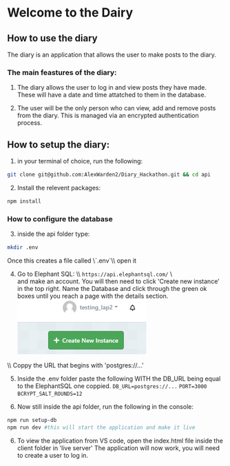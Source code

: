 # Welcome to the Dairy

## How to use the diary

The diary is an application that allows the user to make posts to the diary.

### The main feastures of the diary: 

1. The diary allows the user to log in and view posts they have made. These will have a date and time attatched to them in the database. 

2. The user will be the only person who can view, add and remove posts from the diary. This is managed via an encrypted authentication process. 

## How to setup the diary:

1. in your terminal of choice, run the following:

```sh
git clone git@github.com:AlexWarden2/Diary_Hackathon.git && cd api
```

2. Install the relevent packages: 

```sh
npm install 
```
### How to configure the database

3. inside the api folder type:
```sh
mkdir .env 
```
Once this creates a file called \\\`.env`\\\ open it

4. Go to Elephant SQL: \\\ `https://api.elephantsql.com/` \\\
and make an account. You will then need to click 'Create new instance' in the top right. 
Name the Database and click through the green ok boxes until you reach a page with the details section. 
![Alt text](image.png)

\\\ Coppy the URL that begins with 'postgres://...'

5. Inside the .env folder paste the following WITH the DB_URL being equal to the ElephantSQL one coppied. 
`DB_URL=postgres://...`
`PORT=3000`
`BCRYPT_SALT_ROUNDS=12`

5. Now still inside the api folder, run the following in the console:
```sh
npm run setup-db
npm run dev #this will start the application and make it live
```
6. To view the application from VS code, open the index.html file inside the client folder in 'live server'
The application will now work, you will need to create a user to log in. 

